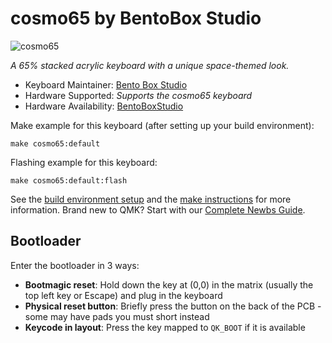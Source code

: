 # cosmo65 by BentoBox Studio

![cosmo65](https://imgur.com/Aav54LWh.png)

*A 65% stacked acrylic keyboard with a unique space-themed look.*

* Keyboard Maintainer: [Bento Box Studio](https://github.com/BentoBoxStudio)
* Hardware Supported: *Supports the cosmo65 keyboard*
* Hardware Availability: [BentoBoxStudio](https://bentoboxstudio.xyz)

Make example for this keyboard (after setting up your build environment):

    make cosmo65:default

Flashing example for this keyboard:

    make cosmo65:default:flash

See the [build environment setup](https://docs.qmk.fm/#/getting_started_build_tools) and the [make instructions](https://docs.qmk.fm/#/getting_started_make_guide) for more information. Brand new to QMK? Start with our [Complete Newbs Guide](https://docs.qmk.fm/#/newbs).

## Bootloader

Enter the bootloader in 3 ways:

* **Bootmagic reset**: Hold down the key at (0,0) in the matrix (usually the top left key or Escape) and plug in the keyboard
* **Physical reset button**: Briefly press the button on the back of the PCB - some may have pads you must short instead
* **Keycode in layout**: Press the key mapped to `QK_BOOT` if it is available
